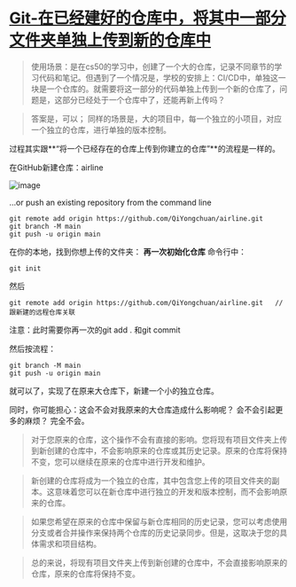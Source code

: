 # [Git-在已经建好的仓库中，将其中一部分文件夹单独上传到新的仓库中](https://github.com/QiYongchuan/MyGitBlog/issues/77)

> 使用场景：是在cs50的学习中，创建了一个大的仓库，记录不同章节的学习代码和笔记。但遇到了一个情况是，学校的安排上：CI/CD中，单独这一块是一个仓库的。就需要将这一部分的代码单独上传到一个新的仓库了，问题是，这部分已经处于一个仓库中了，还能再新上传吗？

> 答案是，可以； 同样的场景是，大的项目中，每一个独立的小项目，对应一个独立的仓库，进行单独的版本控制。

过程其实跟**“将一个已经存在的仓库上传到你建立的仓库”**的流程是一样的。

在GitHub新建仓库：airline

![image](https://github.com/QiYongchuan/MyGitBlog/assets/105039020/a5cdaf9b-5db2-4a31-af55-9fd1ecb15614)


…or push an existing repository from the command line
```
git remote add origin https://github.com/QiYongchuan/airline.git
git branch -M main
git push -u origin main

```
在你的本地，找到你想上传的文件夹：
**再一次初始化仓库**
命令行中：
```
git init
```
然后
```
git remote add origin https://github.com/QiYongchuan/airline.git   //跟新建的远程仓库关联
```
注意：此时需要你再一次的git add . 和git commit

然后按流程：
```
git branch -M main
git push -u origin main
```

就可以了，实现了在原来大仓库下，新建一个小的独立仓库。

同时，你可能担心：这会不会对我原来的大仓库造成什么影响呢？ 会不会引起更多的麻烦？
完全不会。

> 对于您原来的仓库，这个操作不会有直接的影响。您将现有项目文件夹上传到新创建的仓库中，不会影响原来的仓库或其历史记录。原来的仓库将保持不变，您可以继续在原来的仓库中进行开发和维护。

>新创建的仓库将成为一个独立的仓库，其中包含您上传的项目文件夹的副本。这意味着您可以在新仓库中进行独立的开发和版本控制，而不会影响原来的仓库。

>如果您希望在原来的仓库中保留与新仓库相同的历史记录，您可以考虑使用分支或者合并操作来保持两个仓库的历史记录同步。但是，这取决于您的具体需求和项目结构。

>总的来说，将现有项目文件夹上传到新创建的仓库中，不会直接影响原来的仓库，原来的仓库将保持不变。